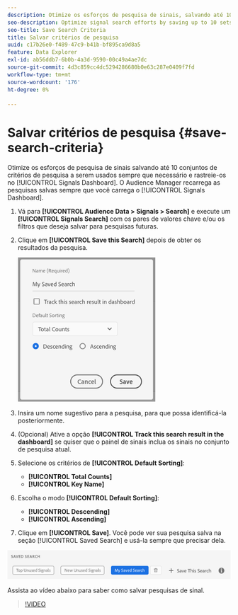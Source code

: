 ```yaml
---
description: Otimize os esforços de pesquisa de sinais, salvando até 10 conjuntos de critérios de pesquisa para usar sempre que precisar deles e rastreie-os no Painel. O Audience Manager recarrega as pesquisas salvas sempre que você carrega o Painel.
seo-description: Optimize signal search efforts by saving up to 10 sets of search criteria to use whenever you need them, and track them on the Dashboard. Audience Manager reloads the saved searches every time you load the Dashboard.
seo-title: Save Search Criteria
title: Salvar critérios de pesquisa
uuid: c17b26e0-f489-47c9-b41b-bf895ca9d8a5
feature: Data Explorer
exl-id: ab56ddb7-6b0b-4a3d-9590-00c49a4ae7dc
source-git-commit: 4d3c859cc4dc5294286680b0e63c287e0409f7fd
workflow-type: tm+mt
source-wordcount: '176'
ht-degree: 0%

---
```


# Salvar critérios de pesquisa {#save-search-criteria}

Otimize os esforços de pesquisa de sinais salvando até 10 conjuntos de critérios de pesquisa a serem usados sempre que necessário e rastreie-os no [!UICONTROL Signals Dashboard]. O Audience Manager recarrega as pesquisas salvas sempre que você carrega o [!UICONTROL Signals Dashboard].

1. Vá para **[!UICONTROL Audience Data > Signals > Search]** e execute um **[!UICONTROL Signals Search]** com os pares de valores chave e/ou os filtros que deseja salvar para pesquisas futuras.
1. Clique em **[!UICONTROL Save this Search]** depois de obter os resultados da pesquisa.

   ![Resultado da etapa](assets/save-search-criteria.png)
1. Insira um nome sugestivo para a pesquisa, para que possa identificá-la posteriormente.
1. (Opcional) Ative a opção **[!UICONTROL Track this search result in the dashboard]** se quiser que o painel de sinais inclua os sinais no conjunto de pesquisa atual.
1. Selecione os critérios de **[!UICONTROL Default Sorting]**:
   * **[!UICONTROL Total Counts]**
   * **[!UICONTROL Key Name]**
1. Escolha o modo **[!UICONTROL Default Sorting]**:
   * **[!UICONTROL Descending]**
   * **[!UICONTROL Ascending]**
1. Clique em **[!UICONTROL Save]**. Você pode ver sua pesquisa salva na seção [!UICONTROL Saved Search] e usá-la sempre que precisar dela.

![pesquisa salva](assets/saved-search.png)

Assista ao vídeo abaixo para saber como salvar pesquisas de sinal.

>[!VIDEO](https://video.tv.adobe.com/v/30964?captions=por_br)
